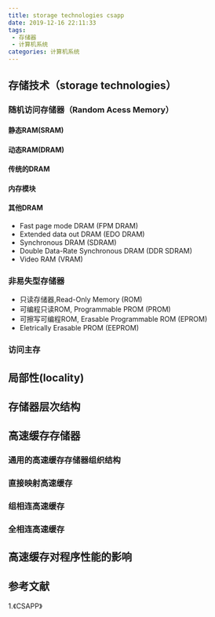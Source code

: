 ```yaml
---
title: storage technologies csapp
date: 2019-12-16 22:11:33
tags:
 - 存储器
 - 计算机系统
categories: 计算机系统
---
```


## 存储技术（storage technologies）

### 随机访问存储器（Random Acess Memory）

#### 静态RAM(SRAM)
#### 动态RAM(DRAM)
#### 传统的DRAM

#### 内存模块

#### 其他DRAM
- Fast page mode DRAM (FPM DRAM)
- Extended data out DRAM (EDO DRAM)
- Synchronous DRAM (SDRAM)
- Double Data-Rate Synchronous DRAM (DDR SDRAM)
- Video RAM (VRAM)

### 非易失型存储器
- 只读存储器,Read-Only Memory (ROM)
- 可编程只读ROM, Programmable PROM (PROM)
- 可擦写可编程ROM, Erasable Programmable ROM (EPROM)
- Eletrically Erasable PROM (EEPROM)

### 访问主存

## 局部性(locality)

## 存储器层次结构

## 高速缓存存储器
### 通用的高速缓存存储器组织结构
### 直接映射高速缓存
### 组相连高速缓存
### 全相连高速缓存

## 高速缓存对程序性能的影响

## 参考文献
1.《CSAPP》
